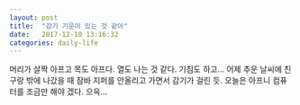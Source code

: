 ```yaml
---
layout: post
title:  "감기 기운이 있는 것 같아"
date:   2017-12-10 13:16:32
categories: daily-life
---
```


머리가 살짝 아프고 목도 아프다. 열도 나는 것 같다. 기침도 하고... 어제 추운 날씨에 친구랑 밖에 나갔을 때 잠바 지퍼를 안올리고 가면서 감기가 걸린 듯. 오늘은 아프니 컴퓨터를 조금만 해야 겠다. 으윽...
